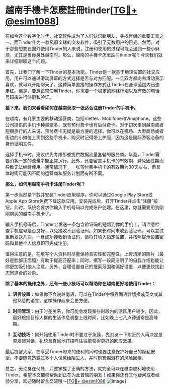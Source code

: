 # 越南手機卡怎麽註冊tinder[[TG💪+ @esim1088](https://t.me/s/esim1088)]

在如今这个数字化时代，社交软件成为了人们认识新朋友、寻找伴侣的重要工具之一。而Tinder作为一款风靡全球的交友软件，吸引了无数用户的目光。然而，对于那些想要在国外使用Tinder的人来说，注册和使用的过程可能会遇到一些小麻烦，尤其是当你身处越南时。那么，越南的手機卡怎麽註冊tinder呢？今天我们就来详细聊聊这个问题。

首先，让我们了解一下Tinder的基本功能。Tinder是一款基于地理位置的社交应用，用户可以通过滑动屏幕的方式选择是否与对方匹配。一旦双方都向右滑动表示喜欢，就可以开始聊天了。这种简单直接的操作方式让Tinder在全球范围内迅速走红。但是，要想正常使用Tinder，你需要一个稳定的网络环境以及有效的电话号码来进行注册和验证。

**接下来，我们来看看如何在越南获取一张适合注册Tinder的手机卡。**

在越南，有几家主要的移动运营商，包括Viettel、Mobifone和Vinaphone。这些公司提供的手机卡种类繁多，既有预付费卡也有后付费卡。对于初次来到越南或者短期旅行的人来说，预付费卡无疑是最方便的选择。你可以在机场、大型商场或者街边的小摊位上买到这些手机卡。购买时记得带上护照，因为这是国际游客必备的身份证明文件。

选择手机卡时，建议优先考虑那些提供数据流量套餐的服务商。毕竟，Tinder需要消耗一定的流量才能正常运行。此外，还要留意手机卡的有效期，避免因过期而导致无法继续使用。通常情况下，一张预付费手机卡的有效期为30天左右，但具体时间可能因不同的运营商和服务计划而有所不同。

**那么，如何用越南手机卡注册Tinder呢？**

第一步当然是下载并安装Tinder应用程序。你可以通过Google Play Store或Apple App Store免费下载这款应用。安装完成后，打开Tinder并点击“注册”按钮。此时，系统会要求你输入手机号码以完成账户创建。在这里，你就需要用到刚刚购买的越南手机卡了。

输入手机号码后，Tinder会发送一条包含验证码的短信到你的手机上。请注意检查手机信号是否良好，以免接收不到验证码。如果长时间未收到验证码，可以尝试重新发送几次。一旦成功接收到验证码，请将其填入指定位置，并按照提示设置密码和其他个人信息即可完成注册。

值得注意的是，在填写个人资料时尽量保持真实性和完整性。上传清晰的照片（最好是脸部正面照）有助于提高匹配率；同时，撰写一段简洁明了的自我介绍也能让你更加吸引他人注意。另外，合理设置自己的搜索范围和偏好设置，以便更快找到志同道合的对象。

**除了基本的操作之外，还有一些小技巧可以帮助你在越南更好地使用Tinder：**

1. **语言设置**：如果你不会说越南语，可以在Tinder中将界面语言切换成英文或其他熟悉的语言，这样操作起来会更方便。
   
2. **时间管理**：由于时差关系，你可能会发现某些时段内的活跃用户较少。因此，最好根据目标人群的生活作息调整上线时间，比如晚上七八点钟通常是高峰期。

3. **互动技巧**：刚开始使用Tinder时不要过于急躁，先浏览一下附近的人再决定是否发起对话。礼貌且真诚地打招呼往往能获得更好的回应效果。

最后提醒大家，在享受Tinder带来的便利的同时也要注意保护好自己的隐私安全。不要随意透露过多个人信息给陌生人，并时刻警惕潜在的风险因素。

总之，无论身在何处，只要掌握了正确的方法，就完全可以在越南顺利地使用Tinder。希望本文能够帮助到正在为此苦恼的朋友！如果你还有其他疑问或者经验分享，欢迎随时留言交流哦～[[TG💪+ @esim1088](https://t.me/s/esim1088) ![Image](https://i.postimg.cc/4NQfJmqS/Snipaste-2025-05-13-00-14-12.png)]